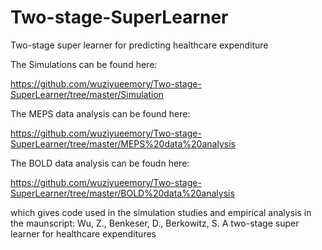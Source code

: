 # Two-stage-SuperLearner
Two-stage super learner for predicting healthcare expenditure

The Simulations can be found here:

https://github.com/wuziyueemory/Two-stage-SuperLearner/tree/master/Simulation

The MEPS data analysis can be found here: 

https://github.com/wuziyueemory/Two-stage-SuperLearner/tree/master/MEPS%20data%20analysis

The BOLD data analysis can be foudn here:

https://github.com/wuziyueemory/Two-stage-SuperLearner/tree/master/BOLD%20data%20analysis

which gives code used in the simulation studies and empirical analysis in the maunscript:
Wu, Z., Benkeser, D., Berkowitz, S. A two-stage super learner for healthcare expenditures
